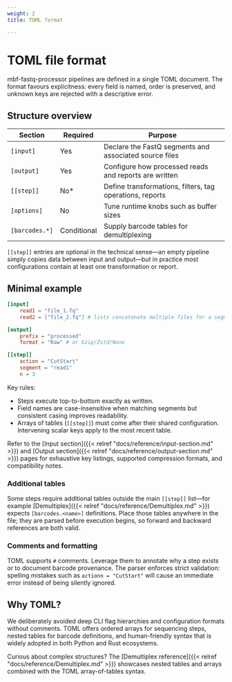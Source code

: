 ```yaml
---
weight: 2
title: TOML format

---
```

# TOML file format

mbf-fastq-processor pipelines are defined in a single TOML document. The format favours explicitness: every field is named, order is preserved, and unknown keys are rejected with a descriptive error.

## Structure overview

| Section         | Required | Purpose                                                  |
|-----------------|----------|----------------------------------------------------------|
| `[input]`       | Yes      | Declare the FastQ segments and associated source files   |
| `[output]`      | Yes      | Configure how processed reads and reports are written    |
| `[[step]]`      | No*      | Define transformations, filters, tag operations, reports |
| `[options]`     | No       | Tune runtime knobs such as buffer sizes                  |
| `[barcodes.*]`  | Conditional | Supply barcode tables for demultiplexing            |

`[[step]]` entries are optional in the technical sense—an empty pipeline simply copies data between input and output—but in practice most configurations contain at least one transformation or report.

## Minimal example

```toml
[input]
    read1 = "file_1.fq"
    read2 = ["file_2.fq"] # lists concatenate multiple files for a segment

[output]
    prefix = "processed"
    format = "Raw" # or Gzip/Zstd/None

[[step]]
    action = "CutStart"
    segment = "read1"
    n = 3
```

Key rules:

- Steps execute top-to-bottom exactly as written.
- Field names are case-insensitive when matching segments but consistent casing improves readability.
- Arrays of tables (`[[step]]`) must come after their shared configuration. Intervening scalar keys apply to the most recent table.

Refer to the [Input section]({{< relref "docs/reference/input-section.md" >}}) and [Output section]({{< relref "docs/reference/output-section.md" >}}) pages for exhaustive key listings, supported compression formats, and compatibility notes.

### Additional tables

Some steps require additional tables outside the main `[[step]]` list—for example [Demultiplex]({{< relref "docs/reference/Demultiplex.md" >}}) expects `[barcodes.<name>]` definitions. Place those tables anywhere in the file; they are parsed before execution begins, so forward and backward references are both valid.

### Comments and formatting

TOML supports `#` comments. Leverage them to annotate why a step exists or to document barcode provenance. The parser enforces strict validation: spelling mistakes such as `actionn = "CutStart"` will cause an immediate error instead of being silently ignored.

## Why TOML?

We deliberately avoided deep CLI flag hierarchies and configuration formats without comments. TOML offers ordered arrays for sequencing steps, nested tables for barcode definitions, and human-friendly syntax that is widely adopted in both Python and Rust ecosystems.

Curious about complex structures? The [Demultiplex reference]({{< relref "docs/reference/Demultiplex.md" >}}) showcases nested tables and arrays combined with the TOML array-of-tables syntax.
